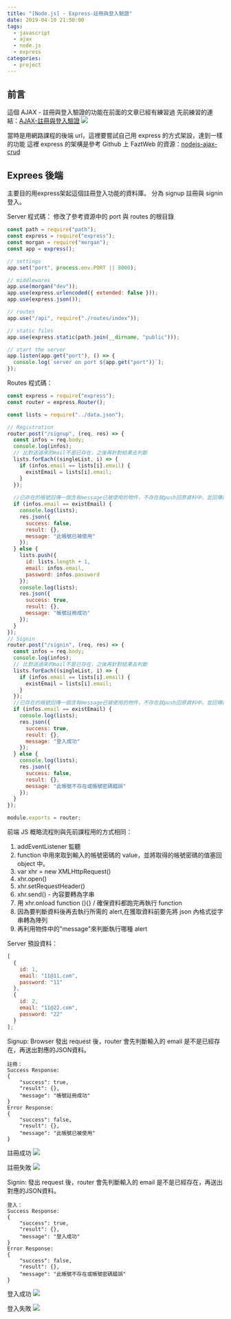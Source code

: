 ```yaml
---
title: "[Node.js] - Express-註冊與登入驗證"
date: 2019-04-10 21:50:00
tags:
  - javascript
  - ajax
  - node.js
  - express
categories:
  - project
---
```


## 前言

這個 AJAX - 註冊與登入驗證的功能在前面的文章已經有練習過
先前練習的連結：[AJAX-註冊與登入驗證](https://orow.github.io/2019/03/11/ajax-js-sideproject/)
![](https://i.imgur.com/hJWuLOG.png)

當時是用網路課程的後端 url，這裡要嘗試自己用 express 的方式架設，達到一樣的功能
這裡 express 的架構是參考 Github 上 FaztWeb 的資源：[nodejs-ajax-crud](https://github.com/FaztWeb/nodejs-ajax-crud)

## Exprees 後端

主要目的用express架起這個註冊登入功能的資料庫。
分為 signup 註冊與 signin 登入。

Server 程式碼：
修改了參考資源中的 port 與 routes 的根目錄

```js
const path = require("path");
const express = require("express");
const morgan = require("morgan");
const app = express();

// settings
app.set("port", process.env.PORT || 8000);

// middlewares
app.use(morgan("dev"));
app.use(express.urlencoded({ extended: false }));
app.use(express.json());

// routes
app.use("/api", require("./routes/index"));

// static files
app.use(express.static(path.join(__dirname, "public")));

// start the server
app.listen(app.get("port"), () => {
  console.log(`server on port ${app.get("port")}`);
});
```

Routes 程式碼：

```js
const express = require("express");
const router = express.Router();

const lists = require("../data.json");

// Registration
router.post("/signup", (req, res) => {
  const infos = req.body;
  console.log(infos);
  // 比對送過來的mail不是已存在，之後再針對結果去判斷
  lists.forEach((singleList, i) => {
    if (infos.email == lists[i].email) {
      existEmail = lists[i].email;
    }
  });
 
  //已存在的帳號回傳一個含有message已被使用的物件，不存在就push回原資料中，並回傳註冊成功
  if (infos.email == existEmail) {
    console.log(lists);
    res.json({
      success: false,
      result: {},
      message: "此帳號已被使用"
    });
  } else {
    lists.push({
      id: lists.length + 1,
      email: infos.email,
      password: infos.password
    });
    console.log(lists);
    res.json({
      success: true,
      result: {},
      message: "帳號註冊成功"
    });
  }
});
// Signin
router.post("/signin", (req, res) => {
  const infos = req.body;
  console.log(infos);
  // 比對送過來的mail不是已存在，之後再針對結果去判斷
  lists.forEach((singleList, i) => {
    if (infos.email == lists[i].email) {
      existEmail = lists[i].email;
    }
  });
  //已存在的帳號回傳一個含有message已被使用的物件，不存在就push回原資料中，並回傳註冊成功
  if (infos.email == existEmail) {
    console.log(lists);
    res.json({
      success: true,
      result: {},
      message: "登入成功"
    });
  } else {
    console.log(lists);
    res.json({
      success: false,
      result: {},
      message: "此帳號不存在或帳號密碼錯誤"
    });
  }
});

module.exports = router;
```

前端 JS 概略流程則與先前課程用的方式相同：

1. addEventListener 監聽
2. function 中用來取到輸入的帳號密碼的 value，並將取得的帳號密碼的值塞回 object 中。
3. var xhr = new XMLHttpRequest()
4. xhr.open()
5. xhr.setRequestHeader()
6. xhr.send() - 內容要轉為字串
7. 用 xhr.onload function (){} / 確保資料都跑完再執行 function
8. 因為要判斷資料後再去執行所需的 alert,在獲取資料前要先將 json 內格式從字串轉為陣列
9. 再利用物件中的"message"來判斷執行哪種 alert

Server 預設資料：

```js
[
  {
    id: 1,
    email: "11@11.com",
    password: "11"
  },
  {
    id: 2,
    email: "11@22.com",
    password: "22"
  }
];
```

Signup:
Browser 發出 request 後，router 會先判斷輸入的 email 是不是已經存在，再送出對應的JSON資料。

    註冊：
    Success Response:
    {
        "success": true,
        "result": {},
        "message": "帳號註冊成功"
    }
    Error Response:
    {
        "success": false,
        "result": {},
        "message": "此帳號已被使用"
    }

註冊成功
![](https://i.imgur.com/pON5SZ5.png)

註冊失敗
![](https://i.imgur.com/nZjT46Y.png)

Signin:
發出 request 後，router 會先判斷輸入的 email 是不是已經存在，再送出對應的JSON資料。

    登入：
    Success Response:
    {
        "success": true,
        "result": {},
        "message": "登入成功"
    }
    Error Response:
    {
        "success": false,
        "result": {},
        "message": "此帳號不存在或帳號密碼錯誤"
    }

登入成功
![](https://i.imgur.com/7PGKdqM.png)

登入失敗
![](https://i.imgur.com/MO1TNyI.png)

